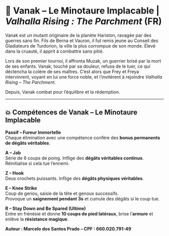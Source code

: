 # 🐂 Vanak – Le Minotaure Implacable | *Valhalla Rising : The Parchment* (FR)

Vanak est un mutant originaire de la planète Hariston, ravagée par des guerres sans fin. Fils de Berna et Vauron, il fut remis jeune au Conseil des Gladiateurs de Turdorion, la ville la plus corrompue de son monde. Élevé dans la cruauté, il apprit à combattre sans pitié.

Lors de son premier tournoi, il affronta Muzak, un guerrier brisé par la mort de ses enfants. Vanak, touché par sa douleur, refusa de le tuer, ce qui déclencha la colère de ses maîtres. C’est alors que Frey et Freya intervinrent, voyant en lui une force noble, et l’invitèrent à rejoindre *Valhalla Rising – The Parchment*.

Depuis, Vanak combat pour l’équilibre et la rédemption.

---

## 💥 Compétences de Vanak – Le Minotaure Implacable

**Passif – Fureur Immortelle**  
Chaque élimination avec une compétence confère des **bonus permanents de dégâts véritables**.

**A – Jab**  
Série de 6 coups de poing. Inflige des **dégâts véritables continus**.  
Réinitialise si cela tue l’ennemi.

**Z – Hook**  
Deux crochets puissants. Inflige des **dégâts physiques véritables**.

**E – Knee Strike**  
Coup de genou, saisie de la tête et genoux successifs.  
Provoque un **saignement pendant 3s** et cumule des dégâts si le coup tue.

**R – Stay Down and Be Spared (Ultime)**  
Entre en frénésie et donne **10 coups de pied latéraux**, brise l’**armure** et enlève la **résistance magique**.

**Auteur : Marcelo dos Santos Prado – CPF : 660.020.791-49**
